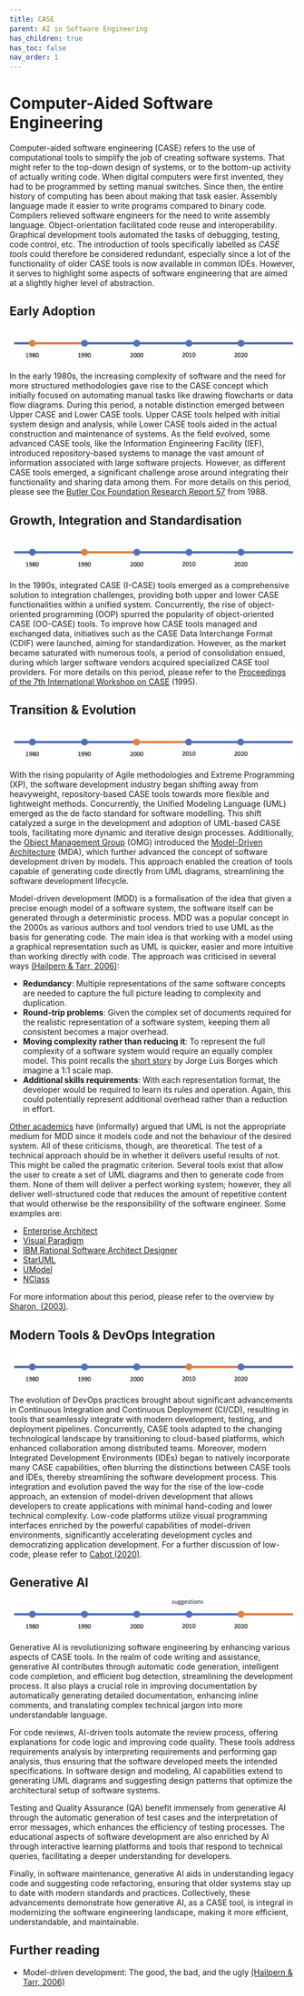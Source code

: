 ```yaml
---
title: CASE
parent: AI in Software Engineering
has_children: true
has_toc: false
nav_order: 1
---
```


# Computer-Aided Software Engineering

Computer-aided software engineering (CASE) refers to the use of computational tools to
simplify the job of creating software systems. That might refer to the top-down design
of systems, or to the bottom-up activity of actually writing code. When digital computers were 
first invented, they had to be programmed by setting manual
switches. Since then, the entire history of computing has been about making that task easier.
Assembly language made it easier to write programs compared to binary code. Compilers
relieved software engineers for the need to write assembly language. Object-orientation
facilitated code reuse and interoperability. Graphical development tools automated the tasks
of debugging, testing, code control, etc. The introduction of tools specifically labelled
as *CASE tools* could therefore be considered redundant, especially since a lot of the
functionality of older CASE tools is now available in common IDEs. However, it serves to
highlight some aspects of software engineering that are aimed at a slightly higher level of
abstraction.

## Early Adoption

![Early CASE adoption](images/case_1980.png)

In the early 1980s, the increasing complexity of software and the need for more structured 
methodologies gave rise to the CASE concept which initially focused on automating manual tasks 
like drawing flowcharts or data flow diagrams. During this period, a notable distinction emerged 
between Upper CASE and Lower CASE tools. Upper CASE tools helped with initial system design and 
analysis, while Lower CASE tools aided in the actual construction and maintenance of systems. As the 
field evolved, some advanced CASE tools, like the Information Engineering Facility (IEF), introduced 
repository-based systems to manage the vast amount of information associated with large software 
projects. However, as different CASE tools emerged, a significant challenge arose around integrating 
their functionality and sharing data among them. For more details on this period, please see the
[Butler Cox Foundation Research Report 57](https://archivesit.org.uk/wp-content/uploads/2021/09/BCF-RRBT-12-1988-Iss1.pdf) 
from 1988. 

## Growth, Integration and Standardisation

![Growth, Integration and Standardisation](images/case_1990.png)

In the 1990s, integrated CASE (I-CASE) tools emerged as a comprehensive solution to integration 
challenges, providing both upper and lower CASE functionalities within a unified system. 
Concurrently, the rise of object-oriented programming (OOP) spurred the popularity of object-oriented 
CASE (OO-CASE) tools. To improve how CASE tools managed and exchanged data, initiatives such as the 
CASE Data Interchange Format (CDIF) were launched, aiming for standardization. However, as the 
market became saturated with numerous tools, a period of consolidation ensued, during which larger 
software vendors acquired specialized CASE tool providers. For more details on this period, please
refer to the 
[Proceedings of the 7th International Workshop on CASE](https://ieeexplore-ieee-org.napier.idm.oclc.org/servlet/opac?punumber=3235) 
(1995).

## Transition & Evolution

![Transition & Evolution](images/case_2000.png)

With the rising popularity of Agile methodologies and Extreme Programming (XP), the software 
development industry began shifting away from heavyweight, repository-based CASE tools towards more 
flexible and lightweight methods. Concurrently, the Unified Modeling Language (UML) emerged as the 
de facto standard for software modelling. This shift catalyzed a surge in the development and 
adoption of UML-based CASE tools, facilitating more dynamic and iterative design processes. 
Additionally, the [Object Management Group](https://www.omg.org/) (OMG) introduced the 
[Model-Driven Architecture](https://www.omg.org/mda/) (MDA), 
which further advanced the concept of software development driven by models. This approach enabled 
the creation of tools capable of generating code directly from UML diagrams, streamlining the software 
development lifecycle. 

Model-driven development (MDD) is a formalisation of the idea that given a precise enough
model of a software system, the software itself can be generated through a deterministic
process. MDD was a popular concept in the 2000s as various authors and tool vendors tried
to use UML as the basis for generating code. The main idea is that working with a model
using a graphical representation such as UML is quicker, easier and more intuitive than
working directly with code. The approach was criticised in several ways
[(Hailpern & Tarr, 2006)](https://doi.org/10.1147/sj.453.0451):

* **Redundancy**: Multiple representations of the same software concepts are needed to
  capture the full picture leading to complexity and duplication.
* **Round-trip problems**: Given the complex set of documents required for the realistic
  representation of a software system, keeping them all consistent becomes a major overhead.
* **Moving complexity rather than reducing it**: To represent the full complexity of a
  software system would require an equally complex model. This point recalls the [short
  story](https://www.sccs.swarthmore.edu/users/08/bblonder/phys120/docs/borges.pdf)
  by Jorge Luis Borges which imagine a 1:1 scale map.
* **Additional skills requirements**: With each representation format, the developer would
  be required to learn its rules and operation. Again, this could potentially represent
  additional overhead rather than a reduction in effort.

[Other academics](https://copyprogramming.com/howto/uml-is-the-worst-thing-to-ever-happen-to-mdd-why)
have (informally) argued that UML is not the appropriate medium for MDD since it models
code and not the behaviour of the desired system. All of these criticisms, though, are
theoretical. The test of a technical approach should be in whether it delivers useful
results of not. This might be called the pragmatic criterion. Several tools exist that
allow the user to create a set of UML diagrams and then to generate code from them. None
of them will deliver a perfect working system; however, they all deliver well-structured
code that reduces the amount of repetitive content that would otherwise be the
responsibility of the software engineer. Some examples are:

* [Enterprise Architect](https://sparxsystems.com/products/ea/index.html)
* [Visual Paradigm](https://www.visual-paradigm.com/)
* [IBM Rational Software Architect Designer](https://www.ibm.com/docs/en/rational-soft-arch/9.7.0?topic=designer-rational-software-architect-product-overview)
* [StarUML](https://staruml.io/)
* [UModel](https://www.altova.com/umodel)
* [NClass](https://github.com/gbaychev/NClass)

For more information about this period, please refer to the overview by
[Sharon, (2003)](https://dl.acm.org/doi/abs/10.5555/1074100.1074241).

## Modern Tools & DevOps Integration

![Modern Tools & DevOps Integration](images/case_2010.png)

The evolution of DevOps practices brought about significant advancements in Continuous Integration 
and Continuous Deployment (CI/CD), resulting in tools that seamlessly integrate with modern 
development, testing, and deployment pipelines. Concurrently, CASE tools adapted to the changing 
technological landscape by transitioning to cloud-based platforms, which enhanced collaboration 
among distributed teams. Moreover, modern Integrated Development Environments (IDEs) began to 
natively incorporate many CASE capabilities, often blurring the distinctions between CASE tools and 
IDEs, thereby streamlining the software development process. This integration and evolution paved 
the way for the rise of the low-code approach, an extension of model-driven development that allows 
developers to create applications with minimal hand-coding and lower technical complexity. Low-code 
platforms utilize visual programming interfaces enriched by the powerful capabilities of model-driven 
environments, significantly accelerating development cycles and democratizing application development.
For a further discussion of low-code, please refer to [Cabot (2020)](https://doi.org/10.1145/3417990.3420210).

## Generative AI

![Generative AI](images/case_2020.png)

Generative AI is revolutionizing software engineering by enhancing various aspects of CASE tools. 
In the realm of code writing and assistance, generative AI contributes through automatic code 
generation, intelligent code completion, and efficient bug detection, streamlining the development 
process. It also plays a crucial role in improving documentation by automatically generating detailed 
documentation, enhancing inline comments, and translating complex technical jargon into more 
understandable language.

For code reviews, AI-driven tools automate the review process, offering explanations for code logic 
and improving code quality. These tools address requirements analysis by interpreting requirements 
and performing gap analysis, thus ensuring that the software developed meets the intended 
specifications. In software design and modeling, AI capabilities extend to generating UML diagrams 
and suggesting design patterns that optimize the architectural setup of software systems.

Testing and Quality Assurance (QA) benefit immensely from generative AI through the automatic 
generation of test cases and the interpretation of error messages, which enhances the efficiency of 
testing processes. The educational aspects of software development are also enriched by AI through 
interactive learning platforms and tools that respond to technical queries, facilitating a deeper 
understanding for developers.

Finally, in software maintenance, generative AI aids in understanding legacy code and suggesting 
code refactoring, ensuring that older systems stay up to date with modern standards and practices. 
Collectively, these advancements demonstrate how generative AI, as a CASE tool, is integral in 
modernizing the software engineering landscape, making it more efficient, understandable, and 
maintainable.


## Further reading

* Model-driven development: The good, the bad, and the ugly [(Hailpern & Tarr, 2006)](https://doi.org/10.1147/sj.453.0451)
